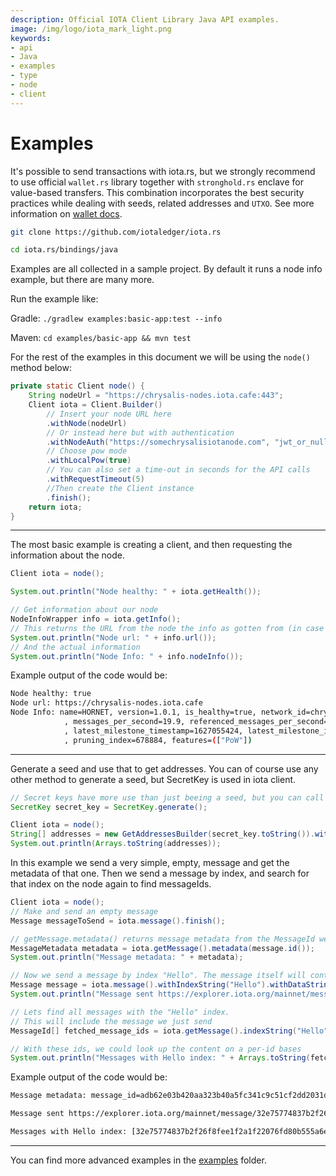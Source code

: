```yaml
---
description: Official IOTA Client Library Java API examples.
image: /img/logo/iota_mark_light.png
keywords:
- api
- Java
- examples
- type
- node
- client
---
```

# Examples

It's possible to send transactions with iota.rs, but we strongly recommend to use official `wallet.rs` library together with `stronghold.rs` enclave for value-based transfers. This combination incorporates the best security practices while dealing with seeds, related addresses and `UTXO`. See more information on [wallet docs](https://wiki.iota.org/wallet.rs/welcome).

```bash
git clone https://github.com/iotaledger/iota.rs
```

```bash
cd iota.rs/bindings/java
```

Examples are all collected in a sample project. By default it runs a node info example, but there are many more.

Run the example like:

Gradle: `./gradlew examples:basic-app:test --info`

Maven: `cd examples/basic-app && mvn test`


For the rest of the examples in this document we will be using the `node()` method below:
```java
private static Client node() {
    String nodeUrl = "https://chrysalis-nodes.iota.cafe:443";
    Client iota = Client.Builder()
        // Insert your node URL here
        .withNode(nodeUrl) 
        // Or instead here but with authentication
        .withNodeAuth("https://somechrysalisiotanode.com", "jwt_or_null", "name_or_null", "password_or_null")
        // Choose pow mode
        .withLocalPow(true)
        // You can also set a time-out in seconds for the API calls
        .withRequestTimeout(5)
        //Then create the Client instance
        .finish();
    return iota;
}
```

***

The most basic example is creating a client, and then requesting the information about the node. 
```java
Client iota = node();

System.out.println("Node healthy: " + iota.getHealth());

// Get information about our node
NodeInfoWrapper info = iota.getInfo();
// This returns the URL from the node the info as gotten from (in case of a quorum or multipe nodes)
System.out.println("Node url: " + info.url());
// And the actual information
System.out.println("Node Info: " + info.nodeInfo());
```

Example output of the code would be:
```bash
Node healthy: true
Node url: https://chrysalis-nodes.iota.cafe
Node Info: name=HORNET, version=1.0.1, is_healthy=true, network_id=chrysalis-mainnet, bech32_hrp=iota, min_pow_score=4000
            , messages_per_second=19.9, referenced_messages_per_second=20.2, referenced_rate=101.5075376884422
            , latest_milestone_timestamp=1627055424, latest_milestone_index=739379, confirmed_milestone_index=739379
            , pruning_index=678884, features=(["PoW"])
```

***

Generate a seed and use that to get addresses.
You can of course use any other method to generate a seed, but SecretKey is used in iota client.
```java
// Secret keys have more use than just beeing a seed, but you can call toString to get the hex representation
SecretKey secret_key = SecretKey.generate();

Client iota = node();
String[] addresses = new GetAddressesBuilder(secret_key.toString()).withClient(iota).withRange(0, 10).finish();
System.out.println(Arrays.toString(addresses));
```

In this example we send a very simple, empty, message and get the metadata of that one.
Then we send a message by index, and search for that index on the node again to find messageIds.
```java
Client iota = node();
// Make and send an empty message
Message messageToSend = iota.message().finish();

// getMessage.metadata() returns message metadata from the MessageId we supplied
MessageMetadata metadata = iota.getMessage().metadata(message.id());
System.out.println("Message metadata: " + metadata);

// Now we send a message by index "Hello". The message itself will contain "Tangle" as data here, but this coulld be anything.
Message message = iota.message().withIndexString("Hello").withDataString("Tangle").finish();
System.out.println("Message sent https://explorer.iota.org/mainnet/message/" + message.id());

// Lets find all messages with the "Hello" index.
// This will include the message we just send
MessageId[] fetched_message_ids = iota.getMessage().indexString("Hello");

// With these ids, we could look up the content on a per-id bases
System.out.println("Messages with Hello index: " + Arrays.toString(fetched_message_ids));
```

Example output of the code would be:
```bash
Message metadata: message_id=adb62e03b420aa323b40a5fc341c9c51cf2dd2031d52618cfa389ecb404bb3ab, parent_message_ids=(["105e11f8d23eeaee9797e1fa4a78ffe887e1f8f1ee4df741decf3f15ef1695f3", "ddc2a9a986682bc2cc735979c6e0fdf2952513ecd84c02242fbb084d1492c819", "f1370ee1207a6e3b2ed1d3cbe7f68757f076c42df87165672d3598737736855b", "fb633fe598d58d3287a9fcdeea1134fec83858ed28c549f2725898e0030d9ae5"]), is_solid=true, referenced_by_milestone_index=None, milestone_index=None, ledger_inclusion_state=None, conflict_reason=None, should_promote=Some(false), should_reattach=Some(false)

Message sent https://explorer.iota.org/mainnet/message/32e75774837b2f26f8fee1f2a1f22076fd80b555a6e2515f4f48e8259234e81d

Messages with Hello index: [32e75774837b2f26f8fee1f2a1f22076fd80b555a6e2515f4f48e8259234e81d, 65a68b9ae0e138b13db11a5bad642ecf2cb5cc0f5d31b6396f68e0cfa5ef2d33]
```

***

You can find more advanced examples in the [examples](https://github.com/iotaledger/iota.rs/tree/dev/bindings/java/examples/basic-app) folder.
